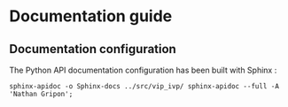 # Documentation guide

## Documentation configuration
The Python API documentation configuration has been built with Sphinx :
```
sphinx-apidoc -o Sphinx-docs ../src/vip_ivp/ sphinx-apidoc --full -A 'Nathan Gripon';
```
